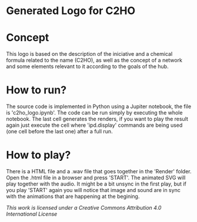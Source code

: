 # Generated Logo for C2HO

# Concept

This logo is based on the description of the iniciative and a chemical formula related to the name (C2HO), as well as the concept of a network and some elements relevant to it according to the goals of the hub.

# How to run?

The source code is implemented in Python using a Jupiter notebook, the file is 'c2ho_logo.ipynb'. The code can be run simply by executing the whole notebook. The last cell generates the renders, if you want to play the result again just execute the cell where 'ipd.display' commands are being used (one cell before the last one) after a full run.

# How to play?

There is a HTML file and a .wav file that goes together in the 'Render' folder. Open the .html file in a browser and press 'START'. The animated SVG will play together with the audio. It might be a bit unsync in the first play, but if you play 'START' again you will notice that image and sound are in sync with the animations that are happening at the begining.

*This work is licensed under a Creative Commons Attribution 4.0 International License*

